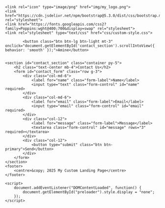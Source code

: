<!DOCTYPE html>
<html lang="en">
<head>
    <meta name="viewport" content="width=device-width, initial-scale=1.0">
    <meta charset="UTF-8">
    <title>My Custom Landing Page</title>
    <meta name="description" content="Contact us for any business inquiries">
    
    <link rel="icon" type="image/png" href="img/my_logo.png">
    <link href="https://cdn.jsdelivr.net/npm/bootstrap@5.3.0/dist/css/bootstrap.min.css" rel="stylesheet">
    <link href="https://fonts.googleapis.com/css2?family=Poppins:wght@400;700&display=swap" rel="stylesheet">
    <link rel="stylesheet" type="text/css" href="css/custom-style.css">
</head>
<body>
    <!-- Preloader -->
    
    
    
            <button class="btn btn-lg btn-light mt-3" onclick="document.getElementById('contact_section').scrollIntoView({ behavior: 'smooth' });">Amine</button>
        
    
    <section id="contact_section" class="container py-5">
        <h2 class="text-center mb-4">Contact Us</h2>
        <form id="contact_form" class="row g-3">
            <div class="col-md-6">
                <label for="name" class="form-label">Name</label>
                <input type="text" class="form-control" id="name" required>
            </div>
            <div class="col-md-6">
                <label for="email" class="form-label">Email</label>
                <input type="email" class="form-control" id="email" required>
            </div>
            <div class="col-12">
                <label for="message" class="form-label">Message</label>
                <textarea class="form-control" id="message" rows="3" required></textarea>
            </div>
            <div class="col-12">
                <button type="submit" class="btn btn-primary">Send</button>
            </div>
        </form>
    </section>
    <footer>
        <centre>&copy; 2025 My Custom Landing Page</centre>
    </footer>
    
    <script>
        document.addEventListener("DOMContentLoaded", function() {
            document.getElementById("preloader").style.display = "none";
        });
    </script>
</body>
</html>
